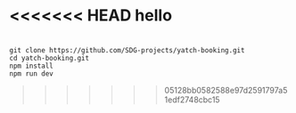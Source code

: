 <<<<<<< HEAD
hello
=======
# 
`git clone https://github.com/SDG-projects/yatch-booking.git`<br>
`cd yatch-booking.git `<br>
`npm install `<br>
`npm run dev`

>>>>>>> 05128bb0582588e97d2591797a51edf2748cbc15
